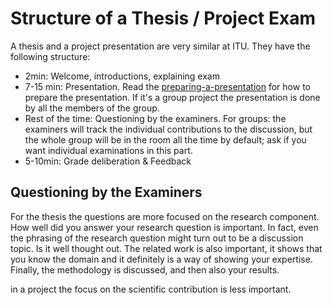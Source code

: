 # Structure of a Thesis / Project Exam

A thesis and a project presentation are very similar at ITU. They have the following structure: 

- 2min: Welcome, introductions, explaining exam
- 7-15 min: Presentation. Read the [preparing-a-presentation](preparing-a-presentation.md) for how to prepare the presentation. If it's a group project the presentation is done by all the members of the group. 
- Rest of the time: Questioning by the examiners. For groups: the examiners will track the individual contributions to the discussion, but the whole group will be in the room all the time by default; ask if you want individual examinations in this part.  
- 5-10min: Grade deliberation & Feedback

## Questioning by the Examiners

For the thesis the questions are more focused on the research component. How well did you answer your research question is important. In fact, even the phrasing of the research question might turn out to be a discussion topic. Is it well thought out. The related work is also important, it shows that you know the domain and it definitely is a way of showing your expertise. Finally, the methodology is discussed, and then also your results. 

in a project the focus on the scientific contribution is less important. 



